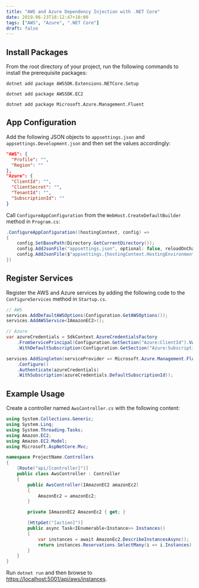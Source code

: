 ```yaml
---
title: "AWS and Azure Dependency Injection with .NET Core"
date: 2019-06-23T18:12:47+10:00
tags: ["AWS", "Azure", ".NET Core"]
draft: false
---
```


## Install Packages

From the root directory of your project, run the following commands to install the prerequisite packages:

`dotnet add package AWSSDK.Extensions.NETCore.Setup`

`dotnet add package AWSSDK.EC2`

`dotnet add package Microsoft.Azure.Management.Fluent`

## App Configuration

Add the following JSON objects to `appsettings.json` and `appsettings.Development.json` and then set the values accordingly:

```json
"AWS": {
  "Profile": "",
  "Region": ""
},
"Azure": {
  "ClientId": "",
  "ClientSecret": "",
  "TenantId": "",
  "SubscriptionId": ""
}
```

Call `ConfigureAppConfiguration` from the `WebHost.CreateDefaultBuilder` method in `Program.cs`:

```c#
.ConfigureAppConfiguration((hostingContext, config) =>
{
    config.SetBasePath(Directory.GetCurrentDirectory());
    config.AddJsonFile("appsettings.json", optional: false, reloadOnChange: true);
    config.AddJsonFile($"appsettings.{hostingContext.HostingEnvironment.EnvironmentName}.json", optional: true, reloadOnChange: true);
})
```

<!--more-->

## Register Services

Register the AWS and Azure services by adding the following code to the `ConfigureServices` method in `Startup.cs`.

```c#
// AWS
services.AddDefaultAWSOptions(Configuration.GetAWSOptions());
services.AddAWSService<IAmazonEC2>();

// Azure
var azureCredentials = SdkContext.AzureCredentialsFactory
    .FromServicePrincipal(Configuration.GetSection("Azure:ClientId").Value, Configuration.GetSection("Azure:ClientSecret").Value, Configuration.GetSection("Azure:TenantId").Value, AzureEnvironment.AzureGlobalCloud)
    .WithDefaultSubscription(Configuration.GetSection("Azure:SubscriptionId").Value);

services.AddSingleton(serviceProvider => Microsoft.Azure.Management.Fluent.Azure
    .Configure()
    .Authenticate(azureCredentials)
    .WithSubscription(azureCredentials.DefaultSubscriptionId));
```

## Example Usage

Create a controller named `AwsController.cs` with the following content:

```c#
using System.Collections.Generic;
using System.Linq;
using System.Threading.Tasks;
using Amazon.EC2;
using Amazon.EC2.Model;
using Microsoft.AspNetCore.Mvc;

namespace ProjectName.Controllers
{
    [Route("api/[controller]")]
    public class AwsController : Controller
    {
        public AwsController(IAmazonEC2 amazonEc2)
        {
            AmazonEc2 = amazonEc2;
        }

        private IAmazonEC2 AmazonEc2 { get; }

        [HttpGet("[action]")]
        public async Task<IEnumerable<Instance>> Instances()
        {
            var instances = await AmazonEc2.DescribeInstancesAsync();
            return instances.Reservations.SelectMany(i => i.Instances);
        }
    }
}
```

Run `dotnet run` and then browse to [https://localhost:5001/api/aws/instances](https://localhost:5001/api/aws/instances).
